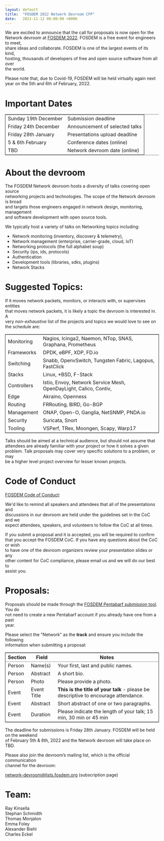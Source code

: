 ```yaml
---
layout: default
title:  "FOSDEM 2022 Network Devroom CFP"
date:   2021-11-12 00:00:00 +0000
---
```


We are excited to announce that the call for proposals is now open for the  
Network devroom at [FOSDEM 2022](https://fosdem.org/2022/). FOSDEM is a free event for engineers to meet,  
share ideas and collaborate. FOSDEM is one of the largest events of its kind,  
hosting, thousands of developers of free and open source software from all over  
the world.  

Please note that, due to Covid-19, FOSDEM will be held virtually again next  
year on the 5th and 6th of February, 2022.  


# Important Dates

<table border="2" cellspacing="0" cellpadding="6" rules="groups" frame="hsides">


<colgroup>
<col  class="org-left" />

<col  class="org-left" />
</colgroup>
<tbody>
<tr>
<td class="org-left">Sunday 19th December</td>
<td class="org-left">Submission deadline</td>
</tr>


<tr>
<td class="org-left">Friday 24th December</td>
<td class="org-left">Announcement of selected talks</td>
</tr>


<tr>
<td class="org-left">Friday 28th January</td>
<td class="org-left">Presentations upload deadline</td>
</tr>


<tr>
<td class="org-left">5 &amp; 6th February</td>
<td class="org-left">Conference dates (online)</td>
</tr>


<tr>
<td class="org-left">TBD</td>
<td class="org-left">Network devroom date (online)</td>
</tr>
</tbody>
</table>


# About the devroom

The FOSDEM Network devroom hosts a diversity of talks covering open source  
networking projects and technologies. The scope of the Network devroom is broad  
and targets those engineers engaged in network design, monitoring, management  
and software development with open source tools.  

We typically host a variety of talks on Networking topics including:  

-   Network monitoring (inventory, discovery & telemetry),
-   Network management (enterprise, carrier-grade, cloud, IoT)
-   Networking protocols (the full alphabet soup)
-   Security (ips, ids, protocols)
-   Authentication
-   Development tools (libraries, sdks, plugins)
-   Network Stacks


# Suggested Topics:

If it moves network packets, monitors, or interacts with, or supervises entities  
that moves network packets, it is likely a topic the devroom is interested in. A  
very *non-exhaustive* list of the projects and topics we would love to see on  
the schedule are:  

<table border="2" cellspacing="0" cellpadding="6" rules="groups" frame="hsides">


<colgroup>
<col  class="org-left" />

<col  class="org-left" />
</colgroup>
<tbody>
<tr>
<td class="org-left">Monitoring</td>
<td class="org-left">Nagios, Icinga2, Naemon, NTop, SNAS, Graphana, Prometheus</td>
</tr>


<tr>
<td class="org-left">Frameworks</td>
<td class="org-left">DPDK, eBPF, XDP, FD.io</td>
</tr>


<tr>
<td class="org-left">Switching</td>
<td class="org-left">Snabb, OpenvSwitch, Tungsten Fabric, Lagopus, FastClick</td>
</tr>


<tr>
<td class="org-left">Stacks</td>
<td class="org-left">Linux, *BSD, F-Stack</td>
</tr>


<tr>
<td class="org-left">Controllers</td>
<td class="org-left">Istio, Envoy, Network Service Mesh, OpenDayLight, Calico, Contiv,</td>
</tr>


<tr>
<td class="org-left">Edge</td>
<td class="org-left">Akraino, Openness</td>
</tr>


<tr>
<td class="org-left">Routing</td>
<td class="org-left">FRRouting, BIRD, Go-BGP</td>
</tr>


<tr>
<td class="org-left">Management</td>
<td class="org-left">ONAP, Open-O, Ganglia, NetSNMP, PNDA.io</td>
</tr>


<tr>
<td class="org-left">Security</td>
<td class="org-left">Suricata, Snort</td>
</tr>


<tr>
<td class="org-left">Tooling</td>
<td class="org-left">VSPerf, TRex, Moongen, Scapy, Warp17</td>
</tr>
</tbody>
</table>

Talks should be aimed at a technical audience, but should not assume that  
attendees are already familiar with your project or how it solves a given  
problem. Talk proposals may cover very specific solutions to a problem, or may  
be a higher level project overview for lesser known projects.  


# Code of Conduct

[FOSDEM Code of Conduct](https://fosdem.org/2022/practical/conduct/):  

We'd like to remind all speakers and attendees that all of the presentations and  
discussions in our devroom are held under the guidelines set in the CoC and we  
expect attendees, speakers, and volunteers to follow the CoC at all times.  

If you submit a proposal and it is accepted, you will be required to confirm  
that you accept the FOSDEM CoC. If you have any questions about the CoC or wish  
to have one of the devroom organizers review your presentation slides or any  
other content for CoC compliance, please email us and we will do our best to  
assist you.  


# Proposals:

Proposals should be made through the [FOSDEM Pentabarf submission tool](https://penta.fosdem.org/submission/FOSDEM22). You do  
not need to create a new Pentabarf account if you already have one from a past  
year.  

Please select the "Network" as the **track** and ensure you include the following  
information when submitting a proposal:  

<table border="2" cellspacing="0" cellpadding="6" rules="groups" frame="hsides">


<colgroup>
<col  class="org-left" />

<col  class="org-left" />

<col  class="org-left" />
</colgroup>
<thead>
<tr>
<th scope="col" class="org-left">Section</th>
<th scope="col" class="org-left">Field</th>
<th scope="col" class="org-left">Notes</th>
</tr>
</thead>

<tbody>
<tr>
<td class="org-left">Person</td>
<td class="org-left">Name(s)</td>
<td class="org-left">Your first, last and public names.</td>
</tr>


<tr>
<td class="org-left">Person</td>
<td class="org-left">Abstract</td>
<td class="org-left">A short bio.</td>
</tr>


<tr>
<td class="org-left">Person</td>
<td class="org-left">Photo</td>
<td class="org-left">Please provide a photo.</td>
</tr>


<tr>
<td class="org-left">Event</td>
<td class="org-left">Event Title</td>
<td class="org-left"><b>This is the title of your talk</b> - please be descriptive to encourage attendance.</td>
</tr>


<tr>
<td class="org-left">Event</td>
<td class="org-left">Abstract</td>
<td class="org-left">Short abstract of one or two paragraphs.</td>
</tr>


<tr>
<td class="org-left">Event</td>
<td class="org-left">Duration</td>
<td class="org-left">Please indicate the length of your talk; 15 min, 30 min or 45 min</td>
</tr>
</tbody>
</table>

The deadline for submissions is Friday 28th January. FOSDEM will be held on the weekend  
of February 5th & 6th, 2022 and the Network devroom will take place on TBD.  

Please also join the devroom’s mailing list, which is the official communication  
channel for the devroom:  

[network-devroom@lists.fosdem.org](https://lists.fosdem.org/listinfo/network-devroom) (subscription page)   


# Team:

Ray Kinsella  
Stephan Schmidth  
Thomas Monjalon  
Emma Foley  
Alexander Biehl  
Charles Eckel  
